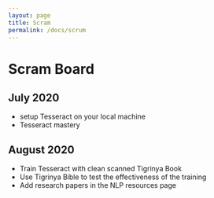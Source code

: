 ```yaml
---
layout: page
title: Scram
permalink: /docs/scrum
---
```

# Scram Board

## July 2020
- setup Tesseract on your local machine
- Tesseract mastery

## August 2020
- Train Tesseract with clean scanned Tigrinya Book
- Use Tigrinya Bible to test the effectiveness of the training
- Add research papers in the NLP resources page

